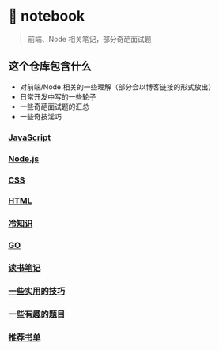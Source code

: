 # :notebook: notebook

> 前端、Node 相关笔记，部分奇葩面试题

## 这个仓库包含什么

- 对前端/Node 相关的一些理解（部分会以博客链接的形式放出）
- 日常开发中写的一些轮子
- 一些奇葩面试题的汇总
- 一些奇技淫巧

### [JavaScript](/docs/javascript.md)

### [Node.js](/docs/nodejs.md)

### [CSS](/docs/css.md)

### [HTML](/docs/html.md)

### [冷知识](/docs/tricks.md)

### [GO](/docs/go.md)

### [读书笔记](/notes)

### [一些实用的技巧](/docs/useful.md)

### [一些有趣的题目](/docs/interview.md)

### [推荐书单](recommend-book-list.md)

